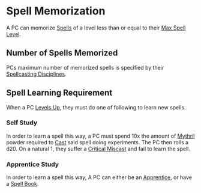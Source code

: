 # Spell Memorization

A PC can memorize [Spells](Spells.md) of a level less than or equal to their [Max Spell Level](../Spells/Spell%20Level.md#Max%20Spell%20Level).

## Number of Spells Memorized

PCs maximum number of memorized spells is specified by their [Spellcasting Disciplines](Spellcasting%20Disciplines/Spellcasting%20Disciplines.md).

## Spell Learning Requirement

When a PC [Levels Up](../../Player%20Characters/Derived%20Statistics/Level.md#Level%20Up), they must do one of following to learn new spells.

### Self Study

In order to learn a spell this way, a PC must spend 10x the amount of [Mythril](../Mythril.md) powder required to [Cast](Spellcasting.md) said spell doing experiments. The PC then rolls a d20. On a natural 1, they suffer a [Critical Miscast](../../Game%20Procedures/Die%20Rolling%20Mechanics/Critical%20Miscast.md) and fail to learn the spell.

### Apprentice Study

In order to learn a spell this way, A PC can either be an [Apprentice](Magic%20Apprenticeships.md), or have a [Spell Book](Spell%20Books.md).
